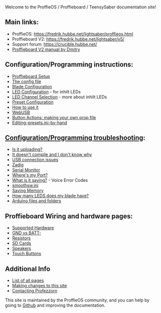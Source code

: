 Welcome to the ProffieOS / Proffieboard / TeensySaber documentation site!

## Main links:
* ProffieOS: https://fredrik.hubbe.net/lightsaber/proffieos.html
* Proffieboard V2: https://fredrik.hubbe.net/lightsaber/v5/
* Support forum: https://crucible.hubbe.net/
* [Proffieboard V2 manual by Dmitry](https://drive.google.com/file/d/1vn9vRk-CNZSUHL4xm_hHwS6UgkfKXdO2/view)

## Configuration/Programming instructions:
* [Proffieboard Setup](proffieboard-setup.md)
* [The config file](config/the-config-file.md)
* [Blade Configuration](config/blades/blade-configuration.md)
* [LED Configuration](config/blades/led-configuration.md) - for inhilt LEDs
* [LED Channel Selection](config/blades/led-channel-selection.md) - more about inhilt LEDs
* [Preset Configuration](config/preset-configuration.md)
* [How to use it](howto/how-to-use-it.md)
* [WebUSB](webusb.md)
* [Button Actions: making your own prop file](howto/making-your-own-prop-file.md)
* [Editing-presets.ini-by-hand](howto/editing-presets.ini-by-hand.md)

## [Configuration/Programming troubleshooting](troubleshooting/):
* [Is it uploading?](troubleshooting/is-it-uploading.md)
* [It doesn't compile and I don't know why](troubleshooting/it-doesn't-compile-and-i-don't-know-why.md)
* [USB connection issues](troubleshooting/usb-connection-issues.md)
* [Zadig](zadig.md)
* [Serial Monitor](serial-monitor.md)
* [Where's my Port?](troubleshooting/wheres-my-port.md)
* [What is it saying?](troubleshooting/what-is-it-saying.md) - Voice Error Codes
* [smoothsw.ini](smoothsw.ini.md)
* [Saving Memory](saving-memory.md)
* [How many LEDS does my blade have?](howto/how-many-leds-does-my-blade-have.md)
* [Arduino files and folders](troubleshooting/files-and-folder-structure.html)

## Proffieboard Wiring and hardware pages:
* [Supported Hardware](hardware/supported-hardware.md)
* [GND vs BATT-](hardware/gnd-vs-batt.md)
* [Resistors](hardware/resistors.md)
* [SD Cards](hardware/sd-cards.md)
* [Speakers](hardware/speakers.md)
* [Touch Buttons](hardware/touch-buttons.md)

## Additional Info
* [List of all pages](all_pages.md)
* [Making changes to this site](making_changes.md)
* [Contacting Profezzorn](contacting-profezzorn.md)

This site is maintained by the ProffieOS community, and you can help by
going to [Github](https://github.com/profezzorn/ProffieOSDocs) and improving
the documentation.
